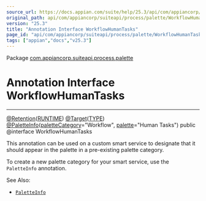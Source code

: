 ```yaml
---
source_url: https://docs.appian.com/suite/help/25.3/api/com/appiancorp/suiteapi/process/palette/WorkflowHumanTasks.html
original_path: api/com/appiancorp/suiteapi/process/palette/WorkflowHumanTasks.html
version: "25.3"
title: "Annotation Interface WorkflowHumanTasks"
page_id: "api/com/appiancorp/suiteapi/process/palette/WorkflowHumanTasks"
tags: ["appian","docs","v25.3"]
---
```



Package [com.appiancorp.suiteapi.process.palette](package-summary.html)

# Annotation Interface WorkflowHumanTasks

* * *

[@Retention](https://docs.oracle.com/en/java/javase/17/docs/api/java.base/java/lang/annotation/Retention.html "class or interface in java.lang.annotation")([RUNTIME](https://docs.oracle.com/en/java/javase/17/docs/api/java.base/java/lang/annotation/RetentionPolicy.html#RUNTIME "class or interface in java.lang.annotation")) [@Target](https://docs.oracle.com/en/java/javase/17/docs/api/java.base/java/lang/annotation/Target.html "class or interface in java.lang.annotation")([TYPE](https://docs.oracle.com/en/java/javase/17/docs/api/java.base/java/lang/annotation/ElementType.html#TYPE "class or interface in java.lang.annotation")) [@PaletteInfo](PaletteInfo.html "annotation interface in com.appiancorp.suiteapi.process.palette")([paletteCategory](PaletteInfo.html#paletteCategory\(\))\="Workflow", [palette](PaletteInfo.html#palette\(\))\="Human Tasks") public @interface WorkflowHumanTasks

This annotation can be used on a custom smart service to designate that it should appear in the palette in a pre-existing palette category.

To create a new palette category for your smart service, use the `PaletteInfo` annotation.

See Also:

-   [`PaletteInfo`](PaletteInfo.html "annotation interface in com.appiancorp.suiteapi.process.palette")
